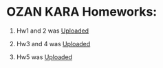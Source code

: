 
# OZAN KARA Homeworks:
1) Hw1 and 2 was [Uploaded](https://github.com/BU-FE-588/fall21-okara533/blob/gh-pages/Homework%201%20and%202.ipynb)

2) Hw3 and 4 was [Uploaded](https://github.com/BU-FE-588/fall21-okara533/blob/gh-pages/Homework%203%20and%204.ipynb)

3) Hw5 was [Uploaded](https://github.com/BU-FE-588/fall21-okara533/blob/gh-pages/Homework%205.ipynb)
